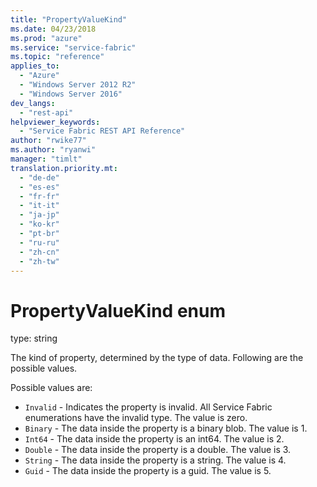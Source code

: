 ```yaml
---
title: "PropertyValueKind"
ms.date: 04/23/2018
ms.prod: "azure"
ms.service: "service-fabric"
ms.topic: "reference"
applies_to: 
  - "Azure"
  - "Windows Server 2012 R2"
  - "Windows Server 2016"
dev_langs: 
  - "rest-api"
helpviewer_keywords: 
  - "Service Fabric REST API Reference"
author: "rwike77"
ms.author: "ryanwi"
manager: "timlt"
translation.priority.mt: 
  - "de-de"
  - "es-es"
  - "fr-fr"
  - "it-it"
  - "ja-jp"
  - "ko-kr"
  - "pt-br"
  - "ru-ru"
  - "zh-cn"
  - "zh-tw"
---
```

# PropertyValueKind enum

type: string

The kind of property, determined by the type of data. Following are the possible values.

Possible values are: 

  - `Invalid` - Indicates the property is invalid. All Service Fabric enumerations have the invalid type. The value is zero.
  - `Binary` - The data inside the property is a binary blob. The value is 1.
  - `Int64` - The data inside the property is an int64. The value is 2.
  - `Double` - The data inside the property is a double. The value is 3.
  - `String` - The data inside the property is a string. The value is 4.
  - `Guid` - The data inside the property is a guid. The value is 5.

